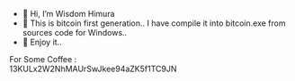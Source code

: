 - 👋 Hi, I’m Wisdom Himura
- 👀 This is bitcoin first generation.. I have compile it into bitcoin.exe from sources code for Windows..
- 🌱 Enjoy it..

For Some Coffee :<br>
13KULx2W2NhMAUrSwJkee94aZK5f1TC9JN
<!---
Wisdom-Himura/Wisdom-Himura is a ✨ special ✨ repository because its `README.md` (this file) appears on your GitHub profile.
You can click the Preview link to take a look at your changes.
--->
